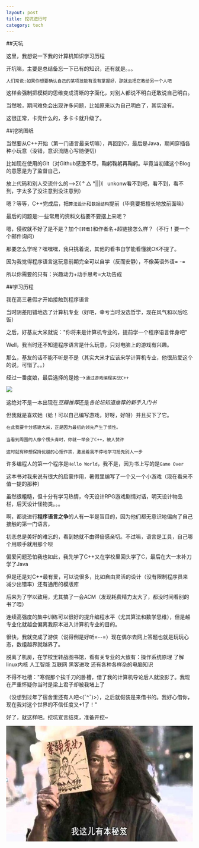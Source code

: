 ```yaml
---
layout: post
title: 挖坑进行时
category: tech
---
```


##天坑

这里，我想说一下我的计算机知识学习历程

开坑嘛，主要是总结备忘一下已有的知识，还有就是。。。

`人们常说:如果你想要确认自己的某项技能有没有掌握好，那就去把它教给另一个人吧`

这样会强制把模糊的思维变成清晰的字面化，对别人都说不明白还敢说自己明白。

当然啦，期间难免会出现许多问题，比如原来以为自己明白了，其实没有。

这很正常，卡壳什么的，多卡卡就升级了。

##挖坑图纸

当然要从C++开始（第一门语言最亲切嘛），再回到C，最后是Java，期间穿插各种小玩意（没错，意识流随心写随便切）

比如现在使用的Git（对Github感激不尽，鞠躬鞠躬再鞠躬。毕竟当初建这个Blog的意愿是为了监督自己，

放上代码和别人交流什么的-->Σ( ° △ °|||)︴unkonw看不到吧，看不到，看不到，字太多了没注意到没注意到）


嗯？等等，C++完成后，把`算法设计`和`数据结构`提前（毕竟要把擅长地放前面嘛）

最后的问题是:一些常用的资料文档要不要摆上来呢？

嗯，侵权就不好了是不是？加个`[转载]`和作者名+超链接怎么样？（不行！要一个个邮件询问）

那要怎么学呢？嘿嘿嘿，我只挑着说，其他的看书自学能看懂就OK不提了。

因为我觉得程序语言这玩意前期完全可以自学（反而安静），不像英语外语= -=

所以你需要的只有：兴趣动力+动手思考=大功告成

##学习历程

我在高三暑假才开始接触到程序语言

当时阴差阳错地选了计算机专业（好吧，幸亏当时没选哲学，现在风气和以后吃饭）

之后，好基友大米就说："你将来是计算机专业的，提前学一个程序语言伴身吧"

Well，我当时还不知道程序语言是什么玩意，只对电脑上的游戏有兴趣。

那么，基友的话不能不听是不是（其实大米才应该来学计算机专业，他很热爱这个的说，可惜了。。）

经过一番度娘，最后选择的是她-->`通过游戏编程实战C++`

<img class="cover" src="/images/2014/10/Tech/s8489116.jpg" />

这绝对不是一本出现在*豆瓣推荐*还是*各论坛知道推荐的新手入门书*

但我就是喜欢她（蛤！可以自己编写游戏，好呀，好呀）并且买下了它。

```
在此我要十分感谢大米，正是因为最初的领先产生了惯性。

当看到周围的人像个愣头青时，你就一举会了C++，被人赞许

这时就有种想保持优越的心理作祟，激发着我不停地学习抢先别人一步
```

许多编程人的第一个程序是`Hello World`，我不是，因为书上写的是`Game Over`

这本书对我来说有很大的启蒙作用，暑假里编写了一个又一个小游戏（现在看来不值一提的那种）

虽然很粗糙，但十分有学习热情，今天设计RPG游戏剧情对话，明天设计物品栏，后天设计怪物类。。。

啊，都说进行**程序语言之争**的人有一半是盲目的，因为他们都无意识地偏向了自己接触的第一门语言，

初恋总是美好的难忘的，看到她就不由得倍感亲切。不过嘛，语言是工具，自己哪个用顺手就用那个呗

偏爱问题恐怕我也如此，我先学了C++又在学校里回头学了C，最后在大一末补刀学了Java

但是还是对C++最有爱，可以说很多，比如自由灵活的设计（没有限制程序员来减少出错率）还有通用的模版库

后来为了学以致用，尤其搞了一会ACM（发现耗费精力太大了，都没时间看别的书了喂）

连续高强度的集中训练可以很好的提升编程水平（尤其算法和数学思维），但是越专业化就越会偏离我原本进入计算机专业的目的。

很快，我就变成了游侠（说得倒是好听=--=）现在偶尔去网上答题也就是玩玩心态，数组越界就越界了。

脱离了机房，在学校里转战图书馆，看有关专业的大致有：操作系统原理 了解linux内核 人工智能 互联网 黑客进攻 还有各种各样杂的电脑知识 

不得不吐槽："寒假那个挨千刀的卧槽，借了我的计算机导论后人就没影了。我现在严重怀疑你当时是梁上君子却被我堵上了

（没想到过年了宿舍里还有人吧<(ˉ^ˉ)>），之后就假装是来借书的。我好心借你，现在我对这个世界的不信任度又+1了！"

好了，就这样吧。挖坑宣言结束，准备开挖~

<img class="cover" src="/images/2014/10/Tech/20100802145937cbe-560x345.jpg" />

